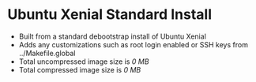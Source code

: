 # Ubuntu Xenial Standard Install

- Built from a standard debootstrap install of Ubuntu Xenial
- Adds any customizations such as root login enabled or SSH keys from ../Makefile.global
- Total uncompressed image size is *0 MB*
- Total compressed image size is *0 MB*
